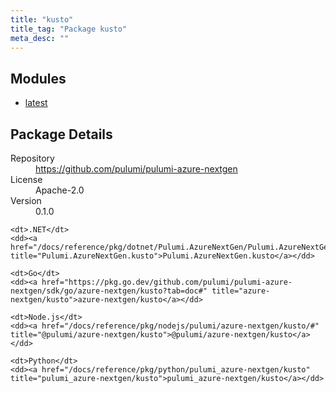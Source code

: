 ```yaml
---
title: "kusto"
title_tag: "Package kusto"
meta_desc: ""
---
```


<!-- WARNING: this file was generated by Pulumi Docs Generator. -->
<!-- Do not edit by hand unless you're certain you know what you are doing! -->



<h2 id="modules">Modules</h2>
<ul class="api">
    <li><a href="latest/" title="latest"><span class="symbol module"></span>latest</a></li>
</ul>

<h2 id="package-details">Package Details</h2>
<dl class="package-details">
	<dt>Repository</dt>
	<dd><a href="https://github.com/pulumi/pulumi-azure-nextgen">https://github.com/pulumi/pulumi-azure-nextgen</a></dd>
	<dt>License</dt>
	<dd>Apache-2.0</dd>
	<dt>Version</dt>
	<dd>0.1.0</dd>
</dl>



<dl class="tabular">

    <dt>.NET</dt>
    <dd><a href="/docs/reference/pkg/dotnet/Pulumi.AzureNextGen/Pulumi.AzureNextGen.kusto.html" title="Pulumi.AzureNextGen.kusto">Pulumi.AzureNextGen.kusto</a></dd>

    <dt>Go</dt>
    <dd><a href="https://pkg.go.dev/github.com/pulumi/pulumi-azure-nextgen/sdk/go/azure-nextgen/kusto?tab=doc#" title="azure-nextgen/kusto">azure-nextgen/kusto</a></dd>

    <dt>Node.js</dt>
    <dd><a href="/docs/reference/pkg/nodejs/pulumi/azure-nextgen/kusto/#" title="@pulumi/azure-nextgen/kusto">@pulumi/azure-nextgen/kusto</a></dd>

    <dt>Python</dt>
    <dd><a href="/docs/reference/pkg/python/pulumi_azure-nextgen/kusto" title="pulumi_azure-nextgen/kusto">pulumi_azure-nextgen/kusto</a></dd>

</dl>

